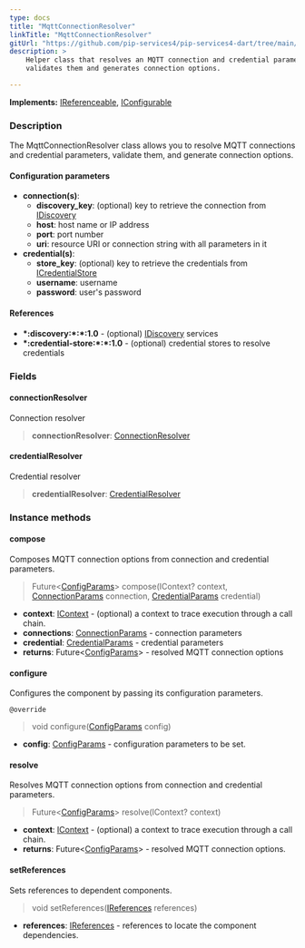 ```yaml
---
type: docs
title: "MqttConnectionResolver"
linkTitle: "MqttConnectionResolver"
gitUrl: "https://github.com/pip-services4/pip-services4-dart/tree/main/pip-services4-prometheus-dart"
description: >
    Helper class that resolves an MQTT connection and credential parameters, 
    validates them and generates connection options.

---
```


**Implements:** [IReferenceable](../../../components/refer/ireferenceable), [IConfigurable](../../../components/config/iconfigurable)

### Description

The MqttConnectionResolver class allows you to resolve MQTT connections and credential parameters, validate them, and generate connection options.

#### Configuration parameters

- **connection(s)**:
    - **discovery_key**: (optional) key to retrieve the connection from [IDiscovery](../../../config/connect/idiscovery)
    - **host**: host name or IP address
    - **port**: port number
    - **uri**: resource URI or connection string with all parameters in it
- **credential(s)**:
    - **store_key**: (optional) key to retrieve the credentials from [ICredentialStore](../../../config/auth/icredential_store)
    - **username**: username
    - **password**: user's password

#### References

- **\*:discovery:\*:\*:1.0** - (optional) [IDiscovery](../../../config/connect/idiscovery) services
- **\*:credential-store:\*:\*:1.0** - (optional) credential stores to resolve credentials



### Fields

<span class="hide-title-link">

#### connectionResolver
Connection resolver
> **connectionResolver**: [ConnectionResolver](../../../config/connect/connection_resolver)

#### credentialResolver
Credential resolver
> **credentialResolver**: [CredentialResolver](../../../config/auth/credential_resolver)

</span>


### Instance methods

#### compose
Composes MQTT connection options from connection and credential parameters.

> Future<[ConfigParams](../../../components/config/config_params)> compose(IContext? context, [ConnectionParams](../../../config/connect/connection_params) connection, [CredentialParams](../../../config/auth/credential_params) credential)

- **context**: [IContext](../../../components/context/icontext) - (optional) a context to trace execution through a call chain.
- **connections**: [ConnectionParams](../../../config/connect/connection_params) - connection parameters
- **credential**: [CredentialParams](../../../config/auth/credential_params) - credential parameters
- **returns**: Future<[ConfigParams](../../../components/config/config_params)> - resolved MQTT connection options


#### configure
Configures the component by passing its configuration parameters.

`@override`
> void configure([ConfigParams](../../../components/config/config_params) config)

- **config**: [ConfigParams](../../../components/config/config_params) - configuration parameters to be set.


#### resolve
Resolves MQTT connection options from connection and credential parameters.

> Future<[ConfigParams](../../../components/config/config_params)> resolve(IContext? context)

- **context**: [IContext](../../../components/context/icontext) - (optional) a context to trace execution through a call chain.
- **returns**: Future<[ConfigParams](../../../components/config/config_params)> - resolved MQTT connection options.


#### setReferences
Sets references to dependent components.

> void setReferences([IReferences](../../../components/refer/ireferences) references)

- **references**: [IReferences](../../../components/refer/ireferences) - references to locate the component dependencies.
